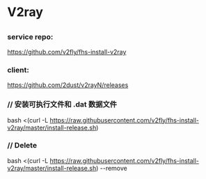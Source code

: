 # V2ray

## 
### service repo:
https://github.com/v2fly/fhs-install-v2ray

### client:
https://github.com/2dust/v2rayN/releases

### // 安装可执行文件和 .dat 数据文件
bash <(curl -L https://raw.githubusercontent.com/v2fly/fhs-install-v2ray/master/install-release.sh)

### // Delete
bash <(curl -L https://raw.githubusercontent.com/v2fly/fhs-install-v2ray/master/install-release.sh) --remove
